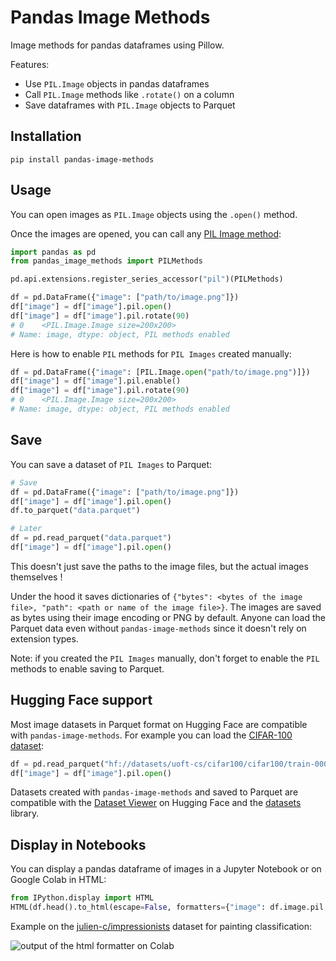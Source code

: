 # Pandas Image Methods

Image methods for pandas dataframes using Pillow.

Features:

* Use `PIL.Image` objects in pandas dataframes
* Call `PIL.Image` methods like `.rotate()` on a column
* Save dataframes with `PIL.Image` objects to Parquet

## Installation

```pip
pip install pandas-image-methods
```

## Usage

You can open images as `PIL.Image` objects using the `.open()` method.

Once the images are opened, you can call any [PIL Image method](https://pillow.readthedocs.io/en/stable/reference/Image.html#the-image-class):

```python
import pandas as pd
from pandas_image_methods import PILMethods

pd.api.extensions.register_series_accessor("pil")(PILMethods)

df = pd.DataFrame({"image": ["path/to/image.png"]})
df["image"] = df["image"].pil.open()
df["image"] = df["image"].pil.rotate(90)
# 0    <PIL.Image.Image size=200x200>
# Name: image, dtype: object, PIL methods enabled
```

Here is how to enable `PIL` methods for `PIL Images` created manually:

```python
df = pd.DataFrame({"image": [PIL.Image.open("path/to/image.png")]})
df["image"] = df["image"].pil.enable()
df["image"] = df["image"].pil.rotate(90)
# 0    <PIL.Image.Image size=200x200>
# Name: image, dtype: object, PIL methods enabled
```

## Save

You can save a dataset of `PIL Images` to Parquet:

```python
# Save
df = pd.DataFrame({"image": ["path/to/image.png"]})
df["image"] = df["image"].pil.open()
df.to_parquet("data.parquet")

# Later
df = pd.read_parquet("data.parquet")
df["image"] = df["image"].pil.open()
```

This doesn't just save the paths to the image files, but the actual images themselves !

Under the hood it saves dictionaries of `{"bytes": <bytes of the image file>, "path": <path or name of the image file>}`.
The images are saved as bytes using their image encoding or PNG by default. Anyone can load the Parquet data even without `pandas-image-methods` since it doesn't rely on extension types.

Note: if you created the `PIL Images` manually, don't forget to enable the `PIL` methods to enable saving to Parquet.

## Hugging Face support

Most image datasets in Parquet format on Hugging Face are compatible with `pandas-image-methods`. For example you can load the [CIFAR-100 dataset](https://huggingface.co/datasets/uoft-cs/cifar100):

```python
df = pd.read_parquet("hf://datasets/uoft-cs/cifar100/cifar100/train-00000-of-00001.parquet")
df["image"] = df["image"].pil.open()
```

Datasets created with `pandas-image-methods` and saved to Parquet are compatible with the [Dataset Viewer](https://huggingface.co/docs/hub/en/datasets-viewer) on Hugging Face and the [datasets](https://github.com/huggingface/datasets) library.

## Display in Notebooks

You can display a pandas dataframe of images in a Jupyter Notebook or on Google Colab in HTML:

```python
from IPython.display import HTML
HTML(df.head().to_html(escape=False, formatters={"image": df.image.pil.html_formatter}))
```

Example on the [julien-c/impressionists](https://huggingface.co/datasets/julien-c/impressionists) dataset for painting classification:

![output of the html formatter on Colab](https://huggingface.co/datasets/huggingface/documentation-images/resolve/main/datasets/pandas-image-methods-html_formatter.png)
